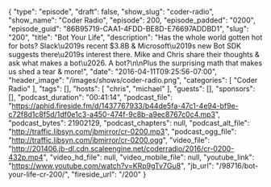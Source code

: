 {
  "type": "episode",
  "draft": false,
  "show_slug": "coder-radio",
  "show_name": "Coder Radio",
  "episode": 200,
  "episode_padded": "0200",
  "episode_guid": "86B95719-CAA1-4FDD-BE8D-E76697ADDBD1",
  "slug": "200",
  "title": "Bot Your Life",
  "description": "Has the whole world gotten hot for bots? Slack\u2019s recent $3.8B & Microsoft\u2019s new Bot SDK suggests there\u2019s interest there. Mike and Chris share their thoughts & ask what makes a bot\u2026. A bot?\n\nPlus the surprising math that makes us shed a tear & more!",
  "date": "2016-04-11T09:25:56-07:00",
  "header_image": "/images/shows/coder-radio.png",
  "categories": [
    "Coder Radio"
  ],
  "tags": [],
  "hosts": [
    "chris",
    "michael"
  ],
  "guests": [],
  "sponsors": [],
  "podcast_duration": "00:41:14",
  "podcast_file": "https://aphid.fireside.fm/d/1437767933/b44de5fa-47c1-4e94-bf9e-c72f8d1c8f5d/1df0e1c3-a450-474f-9c8b-a9ec8767c0c4.mp3",
  "podcast_bytes": 21902129,
  "podcast_chapters": null,
  "podcast_alt_file": "http://traffic.libsyn.com/jbmirror/cr-0200.mp3",
  "podcast_ogg_file": "http://traffic.libsyn.com/jbmirror/cr-0200.ogg",
  "video_file": "http://201406.jb-dl.cdn.scaleengine.net/coderradio/2016/cr-0200-432p.mp4",
  "video_hd_file": null,
  "video_mobile_file": null,
  "youtube_link": "https://www.youtube.com/watch?v=KRp9gTv7Gu8",
  "jb_url": "/98716/bot-your-life-cr-200/",
  "fireside_url": "/200"
}

